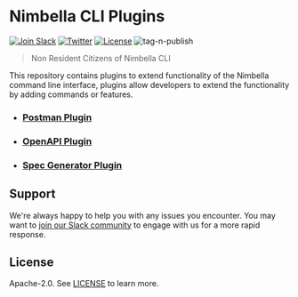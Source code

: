 # Nimbella CLI Plugins

[![Join Slack](https://img.shields.io/badge/join-slack-9B69A0.svg)](https://nimbella-community.slack.com/)
[![Twitter](https://img.shields.io/twitter/follow/nimbella.svg?style=social&logo=twitter)](https://twitter.com/intent/follow?screen_name=nimbella)
[![License](https://img.shields.io/badge/license-Apache--2.0-blue.svg)](http://www.apache.org/licenses/LICENSE-2.0)
![tag-n-publish](https://github.com/nimbella/nimbella-cli-plugins/workflows/tag-n-publish/badge.svg?branch=main)

> Non Resident Citizens of Nimbella CLI

This repository contains plugins to extend functionality of the Nimbella command line interface, plugins allow developers to extend the functionality by adding commands or features.

- ### [Postman Plugin](/postman/README.md)

- ### [OpenAPI Plugin](/openapi/README.md)

- ### [Spec Generator Plugin](/apispecgen/README.md)


## Support

We're always happy to help you with any issues you encounter. You may want to [join our Slack community](https://nimbella-community.slack.com) to engage with us for a more rapid response.

## License

Apache-2.0. See [LICENSE](LICENSE) to learn more.
